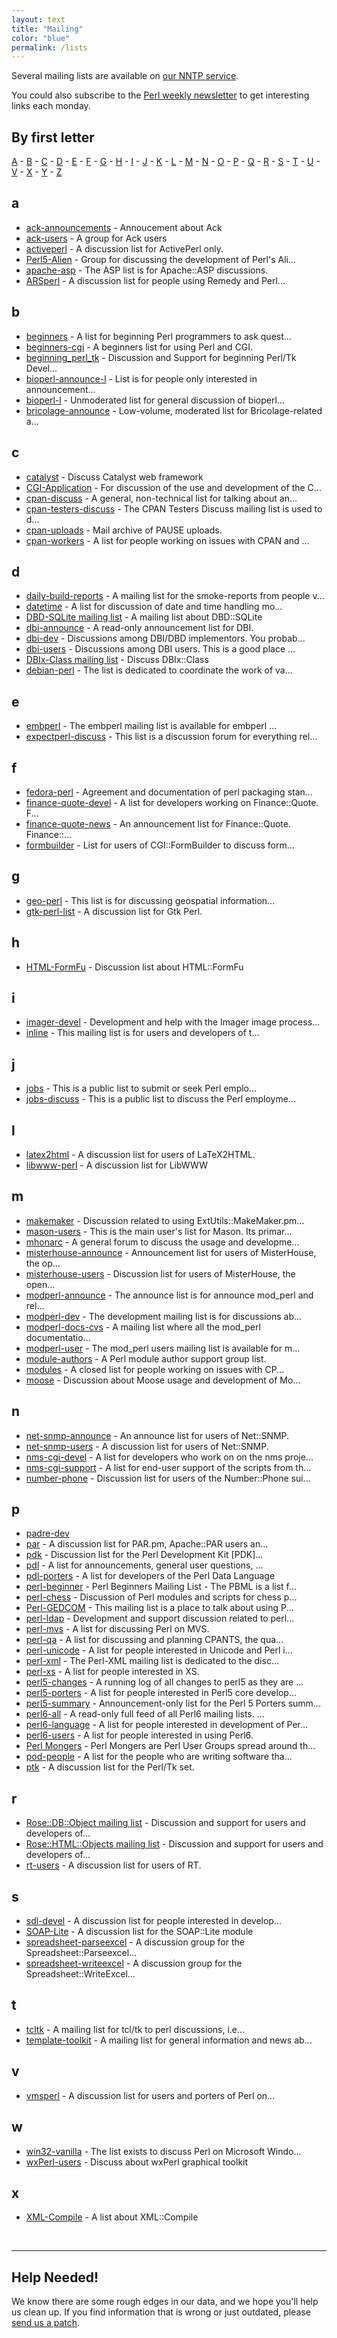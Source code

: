 ```yaml
---
layout: text
title: "Mailing"
color: "blue"
permalink: /lists
---
```


Several mailing lists are available on [our NNTP service](https://www.nntp.perl.org/group/).

You could also subscribe to the [Perl weekly newsletter](https://perlweekly.com/archive/) to get interesting links each monday.

## By first letter
[A](#a) - [B](#b) - [C](#c) - [D](#d) - [E](#e) - [F](#f) - [G](#g) - [H](#h) - [I](#i) - [J](#j) - [K](#k) - [L](#l) - [M](#m) - [N](#n) - [O](#o) - [P](#p) - [Q](#q) - [R](#r) - [S](#s) - [T](#t) - [U](#u) - [V](#v) - [X](#x) - [Y](#y) - [Z](#z)

## a
* [ack-announcements](/list/ack-announcements) - Annoucement about Ack
* [ack-users](/list/ack-users) - A group for Ack users
* [activeperl](/list/activeperl) - A discussion list for ActivePerl only.
* [Perl5-Alien](/list/alien) - Group for discussing the development of Perl's Ali...
* [apache-asp](/list/apache-asp) - The ASP list is for Apache::ASP discussions.
* [ARSperl](/list/arsperl) - A discussion list for people using Remedy and Perl...


## b
* [beginners](/list/beginners) - A list for beginning Perl programmers to ask quest...
* [beginners-cgi](/list/beginners-cgi) - A beginners list for using Perl and CGI.
* [beginning_perl_tk](/list/beginning_perl_tk) - Discussion and Support for beginning Perl/Tk Devel...
* [bioperl-announce-l](/list/bioperl-announce-l) - List is for people only interested in announcement...
* [bioperl-l](/list/bioperl-l) - Unmoderated list for general discussion of bioperl...
* [bricolage-announce](/list/bricolage-announce) - Low-volume, moderated list for Bricolage-related a...


## c
* [catalyst](/list/catalyst) - Discuss Catalyst web framework
* [CGI-Application](/list/cgi-application) - For discussion of the use and development of the C...
* [cpan-discuss](/list/cpan-discuss) - A general, non-technical list for talking about an...
* [cpan-testers-discuss](/list/cpan-testers-discuss) - The CPAN Testers Discuss mailing list is used to d...
* [cpan-uploads](/list/cpan-uploads) - Mail archive of PAUSE uploads.
* [cpan-workers](/list/cpan-workers) - A list for people working on issues with CPAN and ...


## d
* [daily-build-reports](/list/daily-build-reports) - A mailing list for the smoke-reports from people v...
* [datetime](/list/datetime) - A list for discussion of date and time handling mo...
* [DBD-SQLite mailing list](/list/dbd-sqlite) - A mailing list about DBD::SQLite
* [dbi-announce](/list/dbi-announce) - A read-only announcement list for DBI.
* [dbi-dev](/list/dbi-dev) - Discussions among DBI/DBD implementors. You probab...
* [dbi-users](/list/dbi-users) - Discussions among DBI users. This is a good place ...
* [DBIx-Class mailing list](/list/dbix-class) - Discuss DBIx::Class
* [debian-perl](/list/debian-perl) - The list is dedicated to coordinate the work of va...


## e
* [embperl](/list/embperl) - The embperl mailing list is available for embperl ...
* [expectperl-discuss](/list/expectperl-discuss) - This list is a discussion forum for everything rel...


## f
* [fedora-perl](/list/fedora-perl) - Agreement and documentation of perl packaging stan...
* [finance-quote-devel](/list/finance-quote-devel) - A list for developers working on Finance::Quote. F...
* [finance-quote-news](/list/finance-quote-news) - An announcement list for Finance::Quote. Finance::...
* [formbuilder](/list/formbuilder) - List for users of CGI::FormBuilder to discuss form...


## g
* [geo-perl](/list/geo-perl) - This list is for discussing geospatial information...
* [gtk-perl-list](/list/gtk-perl-list) - A discussion list for Gtk Perl.


## h
* [HTML-FormFu](/list/html-formfu) - Discussion list about HTML::FormFu


## i
* [imager-devel](/list/imager-devel) - Development and help with the Imager image process...
* [inline](/list/inline) - This mailing list is for users and developers of t...


## j
* [jobs](/list/jobs) - This is a public list to submit or seek Perl emplo...
* [jobs-discuss](/list/jobs-discuss) - This is a public list to discuss the Perl employme...


## l
* [latex2html](/list/latex2html) - A discussion list for users of LaTeX2HTML.
* [libwww-perl](/list/libwww-perl) - A discussion list for LibWWW


## m
* [makemaker](/list/makemaker) - Discussion related to using ExtUtils::MakeMaker.pm...
* [mason-users](/list/mason-users) - This is the main user's list for Mason. Its primar...
* [mhonarc](/list/mhonarc) - A general forum to discuss the usage and developme...
* [misterhouse-announce](/list/misterhouse-announce) - Announcement list for users of MisterHouse, the op...
* [misterhouse-users](/list/misterhouse-users) - Discussion list for users of MisterHouse, the open...
* [modperl-announce](/list/modperl-announce) - The announce list is for announce mod_perl and rel...
* [modperl-dev](/list/modperl-dev) - The development mailing list is for discussions ab...
* [modperl-docs-cvs](/list/modperl-docs-cvs) - A mailing list where all the mod_perl documentatio...
* [modperl-user](/list/modperl-user) - The mod_perl users mailing list is available for m...
* [module-authors](/list/module-authors) - A Perl module author support group list.
* [modules](/list/modules) - A closed list for people working on issues with CP...
* [moose](/list/moose) - Discussion about Moose usage and development of Mo...


## n
* [net-snmp-announce](/list/net-snmp-announce) - An announce list for users of Net::SNMP.
* [net-snmp-users](/list/net-snmp-users) - A discussion list for users of Net::SNMP.
* [nms-cgi-devel](/list/nms-cgi-devel) - A list for developers who work on on the nms proje...
* [nms-cgi-support](/list/nms-cgi-support) - A list for end-user support of the scripts from th...
* [number-phone](/list/number-phone) - Discussion list for users of the Number::Phone sui...


## p
* [padre-dev](/list/padre-dev)
* [par](/list/par) - A discussion list for PAR.pm, Apache::PAR users an...
* [pdk](/list/pdk) - Discussion list for the Perl Development Kit [PDK]...
* [pdl](/list/pdl) - A list for announcements, general user questions, ...
* [pdl-porters](/list/pdl-porters) - A list for developers of the Perl Data Language
* [perl-beginner](/list/perl-beginner) - Perl Beginners Mailing List - The PBML is a list f...
* [perl-chess](/list/perl-chess) - Discussion of Perl modules and scripts for chess p...
* [Perl-GEDCOM](/list/perl-gedcom) - This mailing list is a place to talk about using P...
* [perl-ldap](/list/perl-ldap) - Development and support discussion related to perl...
* [perl-mvs](/list/perl-mvs) - A list for discussing Perl on MVS.
* [perl-qa](/list/perl-qa) - A list for discussing and planning CPANTS, the qua...
* [perl-unicode](/list/perl-unicode) - A list for people interested in Unicode and Perl i...
* [perl-xml](/list/perl-xml) - The Perl-XML mailing list is dedicated to the disc...
* [perl-xs](/list/perl-xs) - A list for people interested in XS.
* [perl5-changes](/list/perl5-changes) - A running log of all changes to perl5 as they are ...
* [perl5-porters](/list/perl5-porters) - A list for people interested in Perl5 core develop...
* [perl5-summary](/list/perl5-summary) - Announcement-only list for the Perl 5 Porters summ...
* [perl6-all](/list/perl6-all) - A read-only full feed of all Perl6 mailing lists. ...
* [perl6-language](/list/perl6-language) - A list for people interested in development of Per...
* [perl6-users](/list/perl6-users) - A list for people interested in using Perl6.
* [Perl Mongers](/list/perlmongers) - Perl Mongers are Perl User Groups spread around th...
* [pod-people](/list/pod-people) - A list for the people who are writing software tha...
* [ptk](/list/ptk) - A discussion list for the Perl/Tk set.


## r
* [Rose::DB::Object mailing list](/list/rose-db-object) - Discussion and support for users and developers of...
* [Rose::HTML::Objects mailing list](/list/rose-html-objects) - Discussion and support for users and developers of...
* [rt-users](/list/rt-users) - A discussion list for users of RT.


## s
* [sdl-devel](/list/sdl-devel) - A discussion list for people interested in develop...
* [SOAP-Lite](/list/soap-lite) - A discussion list for the SOAP::Lite module
* [spreadsheet-parseexcel](/list/spreadsheet-parseexcel) - A discussion group for the Spreadsheet::Parseexcel...
* [spreadsheet-writeexcel](/list/spreadsheet-writeexcel) - A discussion group for the Spreadsheet::WriteExcel...


## t
* [tcltk](/list/tcltk) - A mailing list for tcl/tk to perl discussions, i.e...
* [template-toolkit](/list/template-toolkit) - A mailing list for general information and news ab...


## v
* [vmsperl](/list/vmsperl) - A discussion list for users and porters of Perl on...


## w
* [win32-vanilla](/list/win32-vanilla) - The list exists to discuss Perl on Microsoft Windo...
* [wxPerl-users](/list/wxperl-users) - Discuss about wxPerl graphical toolkit


## x
* [XML-Compile](/list/xml-compile) - A list about XML::Compile


<br/>

--------
## Help Needed!

We know there are some rough edges in our data, and we hope you'll help us clean up. 
If you find information that is wrong or just outdated, please [send us a patch](https://github.com/thibaultduponchelle/perldot/pulls). 
